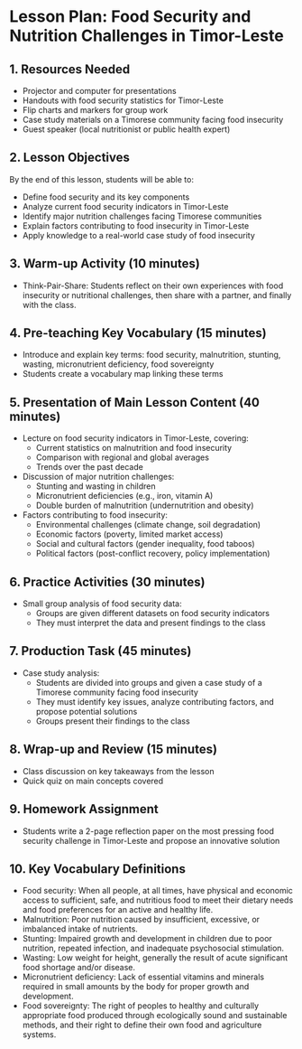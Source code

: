 # Lesson Plan: Food Security and Nutrition Challenges in Timor-Leste

## 1. Resources Needed

- Projector and computer for presentations
- Handouts with food security statistics for Timor-Leste
- Flip charts and markers for group work
- Case study materials on a Timorese community facing food insecurity
- Guest speaker (local nutritionist or public health expert)

## 2. Lesson Objectives

By the end of this lesson, students will be able to:
- Define food security and its key components
- Analyze current food security indicators in Timor-Leste
- Identify major nutrition challenges facing Timorese communities
- Explain factors contributing to food insecurity in Timor-Leste
- Apply knowledge to a real-world case study of food insecurity

## 3. Warm-up Activity (10 minutes)

- Think-Pair-Share: Students reflect on their own experiences with food insecurity or nutritional challenges, then share with a partner, and finally with the class.

## 4. Pre-teaching Key Vocabulary (15 minutes)

- Introduce and explain key terms: food security, malnutrition, stunting, wasting, micronutrient deficiency, food sovereignty
- Students create a vocabulary map linking these terms

## 5. Presentation of Main Lesson Content (40 minutes)

- Lecture on food security indicators in Timor-Leste, covering:
  * Current statistics on malnutrition and food insecurity
  * Comparison with regional and global averages
  * Trends over the past decade
- Discussion of major nutrition challenges:
  * Stunting and wasting in children
  * Micronutrient deficiencies (e.g., iron, vitamin A)
  * Double burden of malnutrition (undernutrition and obesity)
- Factors contributing to food insecurity:
  * Environmental challenges (climate change, soil degradation)
  * Economic factors (poverty, limited market access)
  * Social and cultural factors (gender inequality, food taboos)
  * Political factors (post-conflict recovery, policy implementation)

## 6. Practice Activities (30 minutes)

- Small group analysis of food security data:
  * Groups are given different datasets on food security indicators
  * They must interpret the data and present findings to the class

## 7. Production Task (45 minutes)

- Case study analysis:
  * Students are divided into groups and given a case study of a Timorese community facing food insecurity
  * They must identify key issues, analyze contributing factors, and propose potential solutions
  * Groups present their findings to the class

## 8. Wrap-up and Review (15 minutes)

- Class discussion on key takeaways from the lesson
- Quick quiz on main concepts covered

## 9. Homework Assignment

- Students write a 2-page reflection paper on the most pressing food security challenge in Timor-Leste and propose an innovative solution

## 10. Key Vocabulary Definitions

- Food security: When all people, at all times, have physical and economic access to sufficient, safe, and nutritious food to meet their dietary needs and food preferences for an active and healthy life.
- Malnutrition: Poor nutrition caused by insufficient, excessive, or imbalanced intake of nutrients.
- Stunting: Impaired growth and development in children due to poor nutrition, repeated infection, and inadequate psychosocial stimulation.
- Wasting: Low weight for height, generally the result of acute significant food shortage and/or disease.
- Micronutrient deficiency: Lack of essential vitamins and minerals required in small amounts by the body for proper growth and development.
- Food sovereignty: The right of peoples to healthy and culturally appropriate food produced through ecologically sound and sustainable methods, and their right to define their own food and agriculture systems.